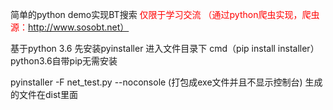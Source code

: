 简单的python demo实现BT搜索
<span style="color:red;">仅限于学习交流  （通过python爬虫实现，爬虫源：http://www.sosobt.net）</span>


基于python 3.6
先安装pyinstaller  进入文件目录下 cmd（pip install installer）
python3.6自带pip无需安装

pyinstaller -F net_test.py --noconsole  (打包成exe文件并且不显示控制台)
生成的文件在dist里面
